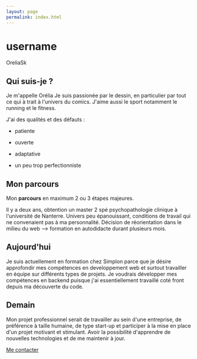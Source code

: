 ```yaml
---
layout: page
permalink: index.html
---
```

# username
OreliaSk

## Qui suis-je ?

Je m'appelle Orélia 
Je suis passionée par le dessin, en particulier par tout ce qui à trait à l'univers du comics. J'aime aussi le sport 
notamment le running et le fitness. 

J'ai des qualités et des défauts : 
- patiente
- ouverte 
- adaptative

- un peu trop perfectionniste

## Mon parcours

Mon **parcours** en maximum 2 ou 3 étapes majeures.

Il y a deux ans, obtention un master 2 spé psychopathologie clinique à l'université de Nanterre. 
Univers peu épanouissant, conditions de travail qui ne convenaient pas à ma personnalité. 
Décision de réorientation dans le milieu du web --> formation en autodidacte durant plusieurs mois.

## Aujourd'hui

Je suis actuellement en formation chez Simplon parce que je désire approfondir mes compétences en developpement web et 
surtout travailler en équipe sur différents types de projets.
Je voudrais développer mes compétences en backend puisque j'ai essentiellement travaillé coté front depuis ma découverte 
du code.

## Demain

Mon projet professionnel serait de travailler au sein d'une entreprise, de préférence à taille humaine, de type start-up 
et participer à la mise en place d'un projet motivant et stimulant. 
Avoir la possibilité d'apprendre de nouvelles technologies et de me maintenir à jour. 

[Me contacter](contact.html)
